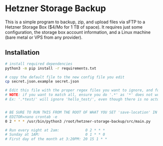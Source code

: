# Hetzner Storage Backup

This is a simple program to backup, zip, and upload files via sFTP to a Hetzner Storage Box ($4/Mo for 1 TB of space).
It requires just some configuration, the storage box account information, and a Linux machine (bare metal or VPS from any provider).

## Installation

```sh
# install required dependencies
python3 -m pip install -r requirements.txt

# copy the default file to the new config file you edit
cp secret.json.example secret.json

# Edit this file with the proper regex files you want to ignore, and folders you want to include.
# NOTE: if you want to match all, ensure you do '.*' as '*' does not work for standard python regex.
# Ex: '.*test/' will ignore 'hello_test/', even though there is no actual period (.) in it.


# BE SURE TO RUN THIS FROM THE ROOT OF WHAT YOU SET 'save-location' IN THE CONFIG
# EDITOR=nano crontab -e
0 2 * * * /usr/bin/python3 /root/hetzner-storage-backup/src/main.py

# Run every night at 2am:            0 2 * * *
# Sunday at 1AM:                     0 1 * * 0
# First day of the month at 3:20PM: 20 15 1 * *
```
